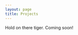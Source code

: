 ```yaml
---
layout: page
title: Projects
---
```


<div class="message">
  Hold on there tiger. Coming soon! 
</div>

